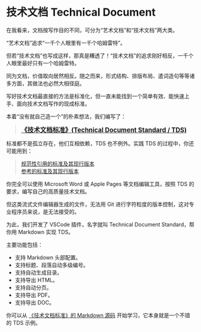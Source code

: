 # 技术文档 Technical Document

在我看来，文档按写作目的不同，可分为“艺术文档”和“技术文档”两大类。

“艺术文档”追求“一千个人眼里有一千个哈姆雷特”。

但若“技术文档”也写成这样，那真是糟透了！“技术文档”的追求刚好相反，一千个人眼里最好只有一个哈姆雷特。

同为文档，价值取向居然相反。随之而来，形式结构、排版布局、遣词造句等等诸多方面，其做法也必然大相径庭。

写好技术文档最直接的方法是标准化，但一直未能找到一个简单有效、能快速上手、面向技术文档写作的现成标准。

本着“没有就自己造一个”的朴素想法，我们编写了：

> **<big> [《技术文档标准》(Technical Document Standard / TDS)](standard.md)</big>**

标准都不是孤立存在，他们互相依赖，TDS 也不例外。实践 TDS 的过程中，你还可能用到：

> [规范性引用的标准及其现行版本](gb.md)  
> [参考的标准及其现行版本](gb.md)

你完全可以使用 Microsoft Word 或 Apple Pages 等文档编辑工具，按照 TDS 的要求，编写自己的高质量技术文档。

但这类流式文件编辑器生成的文件，无法用 Git 进行字符粒度的版本控制，这对专业程序员来说，是无法接受的。

为此，我们开发了 VSCode 插件，名字就叫 Technical Document Standard，帮你用 Markdown 实现 TDS。

主要功能包括：

- 支持 Markdown 头部配置。
- 支持标题、段落自动多级编号。
- 支持自动生成目录。
- 支持导出 HTML。
- 支持自动分页。
- 支持导出 PDF。
- 支持导出 DOC。

你可以从 [《技术文档标准》的 Markdown 源码](standard.md) 开始学习，它本身就是一个不错的 TDS 示例。
